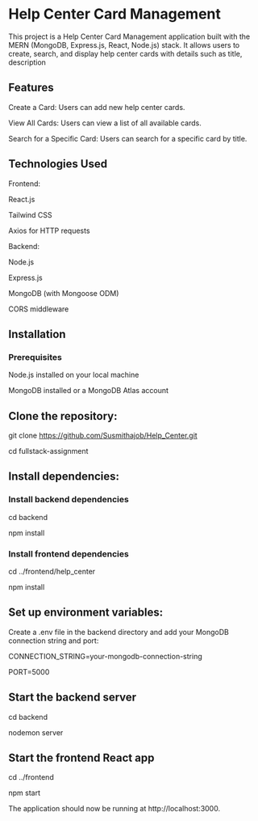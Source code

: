 # Help Center Card Management
This project is a Help Center Card Management application built with the MERN (MongoDB, Express.js, React, Node.js) stack. It allows users to create, search, and display help center cards with details such as title, description


## Features
Create a Card: Users can add new help center cards.

View All Cards: Users can view a list of all available cards.

Search for a Specific Card: Users can search for a specific card by title.


## Technologies Used

Frontend:

React.js

Tailwind CSS

Axios for HTTP requests


Backend:

Node.js

Express.js

MongoDB (with Mongoose ODM)

CORS middleware

## Installation
### Prerequisites

Node.js installed on your local machine

MongoDB installed or a MongoDB Atlas account




## Clone the repository:

git clone https://github.com/Susmithajob/Help_Center.git

cd fullstack-assignment




## Install dependencies:

### Install backend dependencies

cd backend

npm install


### Install frontend dependencies

cd ../frontend/help_center

npm install

## Set up environment variables:

Create a .env file in the backend directory and add your MongoDB connection string and port:

CONNECTION_STRING=your-mongodb-connection-string

PORT=5000


## Start the backend server

cd backend

nodemon server


## Start the frontend React app

cd ../frontend

npm start

The application should now be running at http://localhost:3000.
